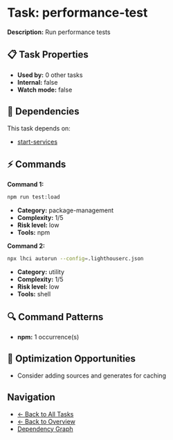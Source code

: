 # Task: performance-test

**Description:** Run performance tests

## 📋 Task Properties

- **Used by:** 0 other tasks
- **Internal:** false
- **Watch mode:** false

## 🔗 Dependencies

This task depends on:

- [start-services](start-services.md)

## ⚡ Commands

**Command 1:**
```bash
npm run test:load
```

- **Category:** package-management
- **Complexity:** 1/5
- **Risk level:** low
- **Tools:** npm

**Command 2:**
```bash
npx lhci autorun --config=.lighthouserc.json
```

- **Category:** utility
- **Complexity:** 1/5
- **Risk level:** low
- **Tools:** shell

## 🔍 Command Patterns

- **npm:** 1 occurrence(s)

## 🚀 Optimization Opportunities

- Consider adding sources and generates for caching

## Navigation

- [← Back to All Tasks](../summaries/all-tasks.md)
- [← Back to Overview](../README.md)
- [Dependency Graph](dependency-graph.md)
